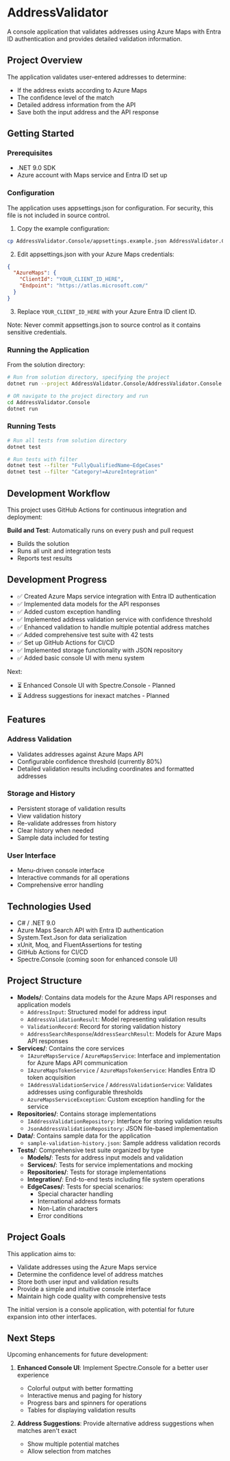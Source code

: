 # AddressValidator

A console application that validates addresses using Azure Maps with Entra ID authentication and provides detailed validation information.

## Project Overview

The application validates user-entered addresses to determine:

- If the address exists according to Azure Maps
- The confidence level of the match
- Detailed address information from the API
- Save both the input address and the API response

## Getting Started

### Prerequisites
- .NET 9.0 SDK
- Azure account with Maps service and Entra ID set up

### Configuration
The application uses appsettings.json for configuration. For security, this file is not included in source control.

1. Copy the example configuration:
```bash
cp AddressValidator.Console/appsettings.example.json AddressValidator.Console/appsettings.json
```

2. Edit appsettings.json with your Azure Maps credentials:
```json
{
  "AzureMaps": {
    "ClientId": "YOUR_CLIENT_ID_HERE",
    "Endpoint": "https://atlas.microsoft.com/"
  }
}
```

3. Replace `YOUR_CLIENT_ID_HERE` with your Azure Entra ID client ID.

Note: Never commit appsettings.json to source control as it contains sensitive credentials.

### Running the Application
From the solution directory:
```bash
# Run from solution directory, specifying the project
dotnet run --project AddressValidator.Console/AddressValidator.Console.csproj

# OR navigate to the project directory and run
cd AddressValidator.Console
dotnet run
```

### Running Tests
```bash
# Run all tests from solution directory
dotnet test

# Run tests with filter
dotnet test --filter "FullyQualifiedName~EdgeCases"
dotnet test --filter "Category!=AzureIntegration"
```

## Development Workflow

This project uses GitHub Actions for continuous integration and deployment:

**Build and Test**: Automatically runs on every push and pull request
- Builds the solution
- Runs all unit and integration tests
- Reports test results

## Development Progress

- ✅ Created Azure Maps service integration with Entra ID authentication
- ✅ Implemented data models for the API responses
- ✅ Added custom exception handling
- ✅ Implemented address validation service with confidence threshold
- ✅ Enhanced validation to handle multiple potential address matches
- ✅ Added comprehensive test suite with 42 tests
- ✅ Set up GitHub Actions for CI/CD
- ✅ Implemented storage functionality with JSON repository
- ✅ Added basic console UI with menu system

Next:
- ⏳ Enhanced Console UI with Spectre.Console - Planned
- ⏳ Address suggestions for inexact matches - Planned

## Features

### Address Validation
- Validates addresses against Azure Maps API
- Configurable confidence threshold (currently 80%)
- Detailed validation results including coordinates and formatted addresses

### Storage and History
- Persistent storage of validation results
- View validation history
- Re-validate addresses from history
- Clear history when needed
- Sample data included for testing

### User Interface
- Menu-driven console interface
- Interactive commands for all operations
- Comprehensive error handling

## Technologies Used

- C# / .NET 9.0
- Azure Maps Search API with Entra ID authentication
- System.Text.Json for data serialization
- xUnit, Moq, and FluentAssertions for testing
- GitHub Actions for CI/CD
- Spectre.Console (coming soon for enhanced console UI)

## Project Structure

- **Models/**: Contains data models for the Azure Maps API responses and application models
  - `AddressInput`: Structured model for address input
  - `AddressValidationResult`: Model representing validation results
  - `ValidationRecord`: Record for storing validation history
  - `AddressSearchResponse`/`AddressSearchResult`: Models for Azure Maps API responses
- **Services/**: Contains the core services 
  - `IAzureMapsService` / `AzureMapsService`: Interface and implementation for Azure Maps API communication
  - `IAzureMapsTokenService` / `AzureMapsTokenService`: Handles Entra ID token acquisition
  - `IAddressValidationService` / `AddressValidationService`: Validates addresses using configurable thresholds
  - `AzureMapsServiceException`: Custom exception handling for the service
- **Repositories/**: Contains storage implementations
  - `IAddressValidationRepository`: Interface for storing validation results
  - `JsonAddressValidationRepository`: JSON file-based implementation
- **Data/**: Contains sample data for the application
  - `sample-validation-history.json`: Sample address validation records
- **Tests/**: Comprehensive test suite organized by type
  - **Models/**: Tests for address input models and validation
  - **Services/**: Tests for service implementations and mocking
  - **Repositories/**: Tests for storage implementations
  - **Integration/**: End-to-end tests including file system operations
  - **EdgeCases/**: Tests for special scenarios:
    - Special character handling
    - International address formats
    - Non-Latin characters
    - Error conditions

## Project Goals

This application aims to:

- Validate addresses using the Azure Maps service
- Determine the confidence level of address matches
- Store both user input and validation results
- Provide a simple and intuitive console interface
- Maintain high code quality with comprehensive tests

The initial version is a console application, with potential for future expansion into other interfaces.

## Next Steps

Upcoming enhancements for future development:

1. **Enhanced Console UI**: Implement Spectre.Console for a better user experience
   - Colorful output with better formatting
   - Interactive menus and paging for history
   - Progress bars and spinners for operations
   - Tables for displaying validation results

2. **Address Suggestions**: Provide alternative address suggestions when matches aren't exact
   - Show multiple potential matches
   - Allow selection from matches
